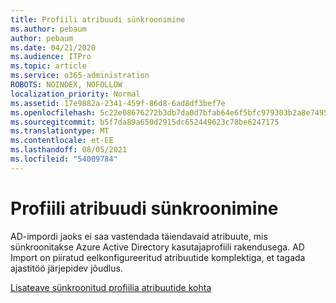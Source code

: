 ```yaml
---
title: Profiili atribuudi sünkroonimine
ms.author: pebaum
author: pebaum
ms.date: 04/21/2020
ms.audience: ITPro
ms.topic: article
ms.service: o365-administration
ROBOTS: NOINDEX, NOFOLLOW
localization_priority: Normal
ms.assetid: 17e9882a-2341-459f-86d8-6ad8df3bef7e
ms.openlocfilehash: 5c22e08676272b3db7da0d7bfab64e6f5bfc979303b2a8e74958cd24c7007443
ms.sourcegitcommit: b5f7da89a650d2915dc652449623c78be6247175
ms.translationtype: MT
ms.contentlocale: et-EE
ms.lasthandoff: 08/05/2021
ms.locfileid: "54009784"
---
```

# <a name="profile-property-synchronization"></a>Profiili atribuudi sünkroonimine

AD-impordi jaoks ei saa vastendada täiendavaid atribuute, mis sünkroonitakse Azure Active Directory kasutajaprofiili rakendusega. AD Import on piiratud eelkonfigureeritud atribuutide komplektiga, et tagada ajastitöö järjepidev jõudlus.
  
[Lisateave sünkroonitud profiilia atribuutide kohta](https://go.microsoft.com/fwlink/?linkid=875671)
  

